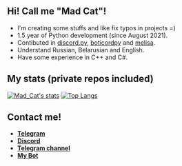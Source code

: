 ## Hi! Call me "Mad Cat"!
- I'm creating some stuffs and like fix typos in projects =)
- 1.5 year of Python development (since August 2021).
- Contibuted in [discord.py](https://github.com/Rapptz/discord.py), [boticordpy](https://github.com/Boticord/boticordpy) and [melisa](https://github.com/MelisaDev/melisa).
- Understand Russian, Belarusian and English.
- Have some experience in C++ and C#.

## My stats (private repos included)
[![Mad_Cat's stats](https://github-readme-stats.vercel.app/api?username=madcat9958&theme=dark&count_private=True&show_icons=True)](https://github.com/anuraghazra/github-readme-stats)
[![Top Langs](https://github-readme-stats.vercel.app/api/top-langs/?username=madcat9958&theme=dark)](https://github.com/anuraghazra/github-readme-stats)

## Contact me!
- [**Telegram**](https://t.me/justMadKitten)
- [**Discord**](https://discord.com/users/560529834325966858)
- [**Telegram channel**](https://t.me/MadCat9958)
- [**My Bot**](https://bcord.cc/b/madbot)
